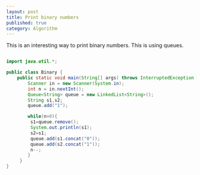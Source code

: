 ```yaml
---
layout: post
title: Print binary numbers
published: true
category: Algorithm
---
```

This is an interesting way to print binary numbers. This is using queues. 

```java

import java.util.*;

public class Binary {
    public static void main(String[] args) throws InterruptedException {
        Scanner in = new Scanner(System.in);
        int n = in.nextInt();
        Queue<String> queue = new LinkedList<String>();
        String s1,s2;
        queue.add("1");

        while(n>0){
         s1=queue.remove();
         System.out.println(s1);
         s2=s1;
   		 queue.add(s1.concat("0"));
         queue.add(s2.concat("1"));
         n--;
        }
     }
}
  ```
